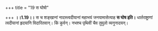+++
title = "19 स घोषो"

+++
**।।1.19।।** स च शङ्खानां नादस्त्वदीयानां महाभयं जनयामासेत्याह **स
घोष इति।** धार्तराष्ट्राणां त्वदीयानां हृदयानि विदारितवान्। किं
कुर्वन्। नभश्च पृथिवीं चैव तुमुलो व्यनुनादयन्।  
  
